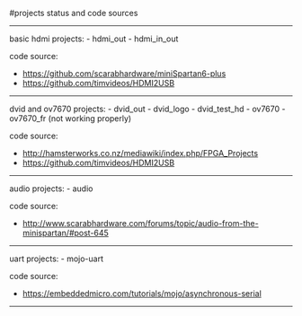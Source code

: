 #projects status and code sources
<hr>
basic hdmi projects:
 - hdmi_out
 - hdmi_in_out

code source:
 - https://github.com/scarabhardware/miniSpartan6-plus
 - https://github.com/timvideos/HDMI2USB

<hr>
dvid and ov7670 projects: 
 - dvid_out
 - dvid_logo
 - dvid_test_hd
 - ov7670
 - ov7670_fr (not working properly)

code source:
 - http://hamsterworks.co.nz/mediawiki/index.php/FPGA_Projects
 - https://github.com/timvideos/HDMI2USB

<hr>
audio projects:
 - audio

code source:
 - http://www.scarabhardware.com/forums/topic/audio-from-the-minispartan/#post-645

<hr>
uart projects:
 - mojo-uart

code source:
 - https://embeddedmicro.com/tutorials/mojo/asynchronous-serial

<hr>

